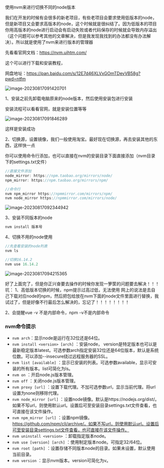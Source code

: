 使用nvm来进行切换不同的node版本

我们在开发的时候有会很多的新老项目，有些老项目会要求使用低版本的node，但是新项目又会要求高版本的node，这个时候就是很纠结了。因为低版本的项目你用高版本的node进行启动会有启动失败或者代码保存的时候就会导致内存溢出（这个问题可以参考其他的文章解决，但是我发现我找到的办法都没有办法解决）。所以就是使用了nvm来进行版本的管理器

先看看官网文档：https://nvm.uihtm.com/

这个可以进行下载和安装教程，

网盘地址：https://pan.baidu.com/s/12E7d46XLVxGOmTDevVB58g?pwd=ntfm

![image-20230817091420701](D:\LJY\code\dataNote20221010\img\image-20230817091420701.png)

1、安装之前先卸载电脑原来的node版本，然后使用安装包进行安装

安装流程可以看看官网，就是安装位置等等

![image-20230817091846289](D:\LJY\code\dataNote20221010\img\image-20230817091846289.png)

这样是安装成功

2、切换源，设置镜像，我们一般使用淘宝。最好现在切换源，再去安装其他的东西，这样快一点

你可以使用命令行添加，也可以直接在nvm的安装目录下面直接添加（nvm目录下的settings.txt文件）

```js
//直接文件添加
node_mirror: https://npm.taobao.org/mirrors/node/
npm_mirror: https://npm.taobao.org/mirrors/npm/

//命令行
nvm npm_mirror https://npmmirror.com/mirrors/npm/
nvm node_mirror https://npmmirror.com/mirrors/node/
```

![image-20230817092344942](D:\LJY\code\dataNote20221010\img\image-20230817092344942.png)

3、安装不同版本的node

```js
nvm install 版本号
```

4、切换不用的node使用

```js
//先查看安装的node列表
nvm ls

//切换16.14.2
nvm use 16.14.2
```

![image-20230817094215365](D:\LJY\code\dataNote20221010\img\image-20230817094215365.png)



好了上面完了，但是你正兴奋要去操作的时候你发现一箩筐的问题要去解决！！！
坑：
1、高低版本切换的时候，npm提示过高过低，无法使用
网上的说法是去自己下载对应node的npm，然后把包给放在nvm下面的node文件里面进行替换，我试过了，但是好像不行最后怎么解决的，忘记了！！！！！！！！

2、会提醒vue -v 不是内部命令，npm -v不是内部命令



### nvm命令提示

- `nvm arch`：显示node是运行在32位还是64位。
- `nvm install <version> [arch]` ：安装node， version是特定版本也可以是最新稳定版本latest。可选参数arch指定安装32位还是64位版本，默认是系统位数。可以添加--insecure绕过远程服务器的SSL。
- `nvm list [available]` ：显示已安装的列表。可选参数available，显示可安装的所有版本。list可简化为ls。
- `nvm on` ：开启node.js版本管理。
- `nvm off` ：关闭node.js版本管理。
- `nvm proxy [url]` ：设置下载代理。不加可选参数url，显示当前代理。将url设置为none则移除代理。
- `nvm node_mirror [url]` ：设置node镜像。默认是https://nodejs.org/dist/。如果不写url，则使用默认url。设置后可至安装目录settings.txt文件查看，也可直接在该文件操作。
- `nvm npm_mirror [url]` ：设置npm镜像。https://github.com/npm/cli/archive/。如果不写url，则使用默认url。设置后可至安装目录settings.txt文件查看，也可直接在该文件操作。
- `nvm uninstall <version>` ：卸载指定版本node。
- `nvm use [version] [arch]` ：使用制定版本node。可指定32/64位。
- `nvm root [path]` ：设置存储不同版本node的目录。如果未设置，默认使用当前目录。
- `nvm version` ：显示nvm版本。version可简化为v。